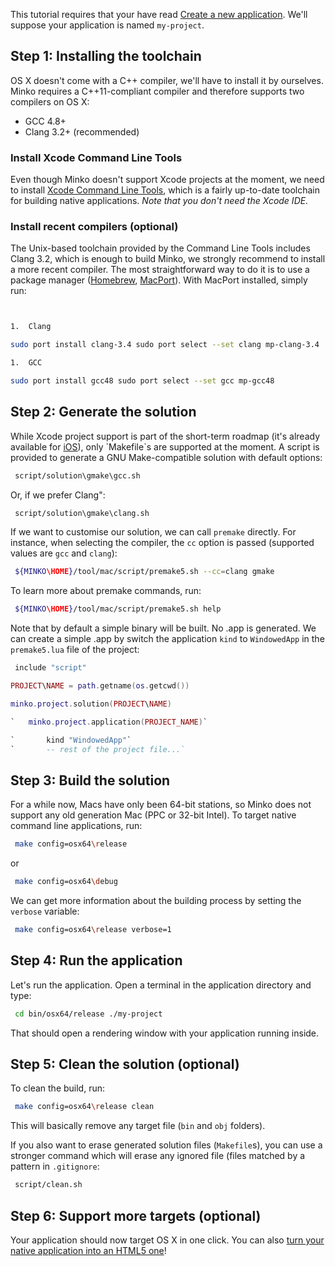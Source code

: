 This tutorial requires that your have read [Create a new application](Create_a_new_application.md). We'll suppose your application is named `my-project`.

Step 1: Installing the toolchain
--------------------------------

OS X doesn't come with a C++ compiler, we'll have to install it by ourselves. Minko requires a C++11-compliant compiler and therefore supports two compilers on OS X:

-   GCC 4.8+
-   Clang 3.2+ (recommended)

### Install Xcode Command Line Tools

Even though Minko doesn't support Xcode projects at the moment, we need to install [Xcode Command Line Tools](https://developer.apple.com/downloads/index.action), which is a fairly up-to-date toolchain for building native applications. *Note that you don't need the Xcode IDE.*

### Install recent compilers (optional)

The Unix-based toolchain provided by the Command Line Tools includes Clang 3.2, which is enough to build Minko, we strongly recommend to install a more recent compiler. The most straightforward way to do it is to use a package manager ([Homebrew](http://brew.sh/), [MacPort](http://www.macports.org/)). With MacPort installed, simply run:


```bash


1.  Clang

sudo port install clang-3.4 sudo port select --set clang mp-clang-3.4

1.  GCC

sudo port install gcc48 sudo port select --set gcc mp-gcc48 
```


Step 2: Generate the solution
-----------------------------

While Xcode project support is part of the short-term roadmap (it's already available for [iOS](Targetting_iOS.md)), only \`Makefile\`s are supported at the moment. A script is provided to generate a GNU Make-compatible solution with default options:


```bash
 script/solution\gmake\gcc.sh 
```


Or, if we prefer Clang":


```bash
 script/solution\gmake\clang.sh 
```


If we want to customise our solution, we can call `premake` directly. For instance, when selecting the compiler, the `cc` option is passed (supported values are `gcc` and `clang`):


```bash
 ${MINKO\HOME}/tool/mac/script/premake5.sh --cc=clang gmake 
```


To learn more about premake commands, run:


```bash
 ${MINKO\HOME}/tool/mac/script/premake5.sh help 
```


Note that by default a simple binary will be built. No .app is generated. We can create a simple .app by switch the application `kind` to `WindowedApp` in the `premake5.lua` file of the project:


```lua
 include "script"

PROJECT\NAME = path.getname(os.getcwd())

minko.project.solution(PROJECT\NAME)

`   minko.project.application(PROJECT_NAME)`

`       kind "WindowedApp"`
`       -- rest of the project file...`


```


Step 3: Build the solution
--------------------------

For a while now, Macs have only been 64-bit stations, so Minko does not support any old generation Mac (PPC or 32-bit Intel). To target native command line applications, run:


```bash
 make config=osx64\release 
```


or


```bash
 make config=osx64\debug 
```


We can get more information about the building process by setting the `verbose` variable:


```bash
 make config=osx64\release verbose=1 
```


Step 4: Run the application
---------------------------

Let's run the application. Open a terminal in the application directory and type:


```bash
 cd bin/osx64/release ./my-project 
```


That should open a rendering window with your application running inside.

Step 5: Clean the solution (optional)
-------------------------------------

To clean the build, run:


```bash
 make config=osx64\release clean 
```


This will basically remove any target file (`bin` and `obj` folders).

If you also want to erase generated solution files (`Makefile`s), you can use a stronger command which will erase any ignored file (files matched by a pattern in `.gitignore`:


```bash
 script/clean.sh 
```


Step 6: Support more targets (optional)
---------------------------------------

Your application should now target OS X in one click. You can also [turn your native application into an HTML5 one](Targeting_HTML5.md)!


